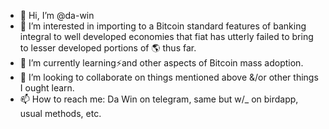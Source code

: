 - 👋 Hi, I’m @da-win
- 👀 I’m interested in importing to a Bitcoin standard features of banking integral to well developed economies that fiat has utterly failed to bring to lesser developed portions of 🌎 thus far.
- 🌱 I’m currently learning⚡and other aspects of Bitcoin mass adoption.
- 💞️ I’m looking to collaborate on things mentioned above &/or other things I ought learn.
- 📫 How to reach me:  Da Win on telegram, same but w/_ on birdapp, usual methods, etc.

<!---
da-win/da-win is a ✨ special ✨ repository because its `README.md` (this file) appears on your GitHub profile.
You can click the Preview link to take a look at your changes.
--->

